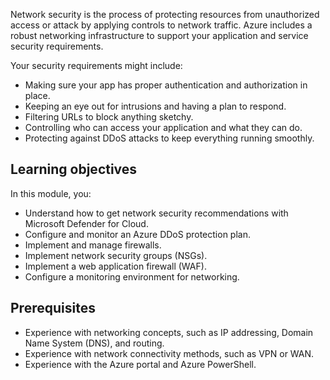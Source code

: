 Network security is the process of protecting resources from unauthorized access or attack by applying controls to network traffic. Azure includes a robust networking infrastructure to support your application and service security requirements.

Your security requirements might include:

- Making sure your app has proper authentication and authorization in place.
- Keeping an eye out for intrusions and having a plan to respond.
- Filtering URLs to block anything sketchy.
- Controlling who can access your application and what they can do.
- Protecting against DDoS attacks to keep everything running smoothly.

## Learning objectives

In this module, you:

- Understand how to get network security recommendations with Microsoft Defender for Cloud.
- Configure and monitor an Azure DDoS protection plan.
- Implement and manage firewalls.
- Implement network security groups (NSGs).
- Implement a web application firewall (WAF).
- Configure a monitoring environment for networking.

## Prerequisites

- Experience with networking concepts, such as IP addressing, Domain Name System (DNS), and routing.
- Experience with network connectivity methods, such as VPN or WAN.
- Experience with the Azure portal and Azure PowerShell.



